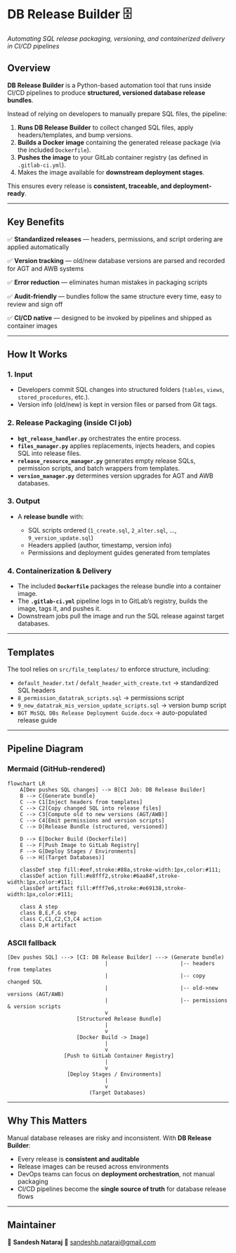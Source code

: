 # **DB Release Builder 🗄️**

*Automating SQL release packaging, versioning, and containerized delivery in CI/CD pipelines*

## **Overview**

**DB Release Builder** is a Python-based automation tool that runs inside CI/CD pipelines to produce **structured, versioned database release bundles**.

Instead of relying on developers to manually prepare SQL files, the pipeline:

1. **Runs DB Release Builder** to collect changed SQL files, apply headers/templates, and bump versions.
2. **Builds a Docker image** containing the generated release package (via the included `Dockerfile`).
3. **Pushes the image** to your GitLab container registry (as defined in `.gitlab-ci.yml`).
4. Makes the image available for **downstream deployment stages**.

This ensures every release is **consistent, traceable, and deployment-ready**.

---

## **Key Benefits**

✅ **Standardized releases** — headers, permissions, and script ordering are applied automatically

✅ **Version tracking** — old/new database versions are parsed and recorded for AGT and AWB systems

✅ **Error reduction** — eliminates human mistakes in packaging scripts

✅ **Audit-friendly** — bundles follow the same structure every time, easy to review and sign off

✅ **CI/CD native** — designed to be invoked by pipelines and shipped as container images


---

## **How It Works**

### 1. Input

* Developers commit SQL changes into structured folders (`tables`, `views`, `stored_procedures`, etc.).
* Version info (old/new) is kept in version files or parsed from Git tags.

### 2. Release Packaging (inside CI job)

* **`bgt_release_handler.py`** orchestrates the entire process.
* **`files_manager.py`** applies replacements, injects headers, and copies SQL into release files.
* **`release_resource_manager.py`** generates empty release SQLs, permission scripts, and batch wrappers from templates.
* **`version_manager.py`** determines version upgrades for AGT and AWB databases.

### 3. Output

* A **release bundle** with:

  * SQL scripts ordered (`1_create.sql`, `2_alter.sql`, …, `9_version_update.sql`)
  * Headers applied (author, timestamp, version info)
  * Permissions and deployment guides generated from templates

### 4. Containerization & Delivery

* The included **`Dockerfile`** packages the release bundle into a container image.
* The **`.gitlab-ci.yml`** pipeline logs in to GitLab’s registry, builds the image, tags it, and pushes it.
* Downstream jobs pull the image and run the SQL release against target databases.

---

## **Templates**

The tool relies on `src/file_templates/` to enforce structure, including:

* `default_header.txt` / `defalt_header_with_create.txt` → standardized SQL headers
* `8_permission_datatrak_scripts.sql` → permissions script
* `9_new_datatrak_mis_version_update_scripts.sql` → version bump script
* `BGT MsSQL DBs Release Deployment Guide.docx` → auto-populated release guide

---

## **Pipeline Diagram**

### Mermaid (GitHub-rendered)

```mermaid
flowchart LR
    A[Dev pushes SQL changes] --> B[CI Job: DB Release Builder]
    B --> C{Generate bundle}
    C --> C1[Inject headers from templates]
    C --> C2[Copy changed SQL into release files]
    C --> C3[Compute old to new versions (AGT/AWB)]
    C --> C4[Emit permissions and version scripts]
    C --> D[Release Bundle (structured, versioned)]

    D --> E[Docker Build (Dockerfile)]
    E --> F[Push Image to GitLab Registry]
    F --> G[Deploy Stages / Environments]
    G --> H[(Target Databases)]

    classDef step fill:#eef,stroke:#88a,stroke-width:1px,color:#111;
    classDef action fill:#e8fff2,stroke:#6aa84f,stroke-width:1px,color:#111;
    classDef artifact fill:#fff7e6,stroke:#e69138,stroke-width:1px,color:#111;

    class A step
    class B,E,F,G step
    class C,C1,C2,C3,C4 action
    class D,H artifact
```

### ASCII fallback

```
[Dev pushes SQL] ---> [CI: DB Release Builder] ---> (Generate bundle)
                               |                       |-- headers from templates
                               |                       |-- copy changed SQL
                               |                       |-- old->new versions (AGT/AWB)
                               |                       |-- permissions & version scripts
                               v
                      [Structured Release Bundle]
                               |
                               v
                      [Docker Build -> Image]
                               |
                               v
                  [Push to GitLab Container Registry]
                               |
                               v
                   [Deploy Stages / Environments]
                               |
                               v
                          (Target Databases)
```

---

## **Why This Matters**

Manual database releases are risky and inconsistent. With **DB Release Builder**:

* Every release is **consistent and auditable**
* Release images can be reused across environments
* DevOps teams can focus on **deployment orchestration**, not manual packaging
* CI/CD pipelines become the **single source of truth** for database release flows

---

## **Maintainer**

👤 **Sandesh Nataraj**
📧 [sandeshb.nataraj@gmail.com](mailto:sandeshb.nataraj@gmail.com)